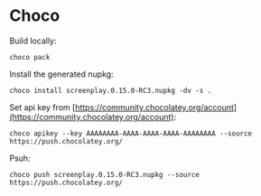 ﻿# Choco

Build locally:
```
choco pack
```

Install the generated nupkg:
```
choco install screenplay.0.15.0-RC3.nupkg -dv -s .  
```

Set api key from [https://community.chocolatey.org/account](https://community.chocolatey.org/account):
```
choco apikey --key AAAAAAAA-AAAA-AAAA-AAAA-AAAAAAAA --source https://push.chocolatey.org/
```

Psuh:
```
choco push screenplay.0.15.0-RC3.nupkg --source https://push.chocolatey.org/
```